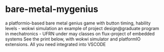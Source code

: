 # bare-metal-mygenius
a platformio-based bare metal genius game with button timing, hability levels - wokwi simulation
an example of project design@graduate program in mechatronics - UFRN under may classes on flux-project of embedded systems
See the print below, with wokwi simulator and platformIO extensions. All you need integrated into VSCODE


